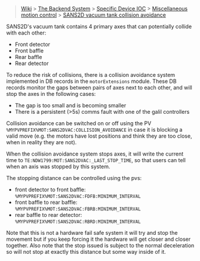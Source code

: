 > [Wiki](Home) > [The Backend System](The-Backend-System) > [Specific Device IOC](Specific-Device-IOC) > [Miscellaneous motion control](Miscellaneous-Motion-Control) > [SANS2D vacuum tank collision avoidance](SANS2D-vacuum-tank-collision-avoidance)

SANS2D's vacuum tank contains 4 primary axes that can potentially collide with each other:
- Front detector
- Front baffle
- Rear baffle
- Rear detector

To reduce the risk of collisions, there is a collision avoidance system implemented in DB records in the `motorExtensions` module. These DB records monitor the gaps between pairs of axes next to each other, and will stop the axes in the following cases:
- The gap is too small and is becoming smaller
- There is a persistent (>5s) comms fault with one of the galil controllers

Collision avoidance can be switched on or off using the PV `%MYPVPREFIX%MOT:SANS2DVAC:COLLISION_AVOIDANCE` in case it is blocking a valid move (e.g. the motors have lost positions and think they are too close, when in reality they are not).

When the collision avoidance system stops axes, it will write the current time to `TE:NDW1799:MOT:SANS2DVAC:_LAST_STOP_TIME`, so that users can tell when an axis was stopped by this system.

The stopping distance can be controlled using the pvs:

- front detector to front baffle: `%MYPVPREFIX%MOT:SANS2DVAC:FDFB:MINIMUM_INTERVAL`
- front baffle to rear baffle: `%MYPVPREFIX%MOT:SANS2DVAC:FBRB:MINIMUM_INTERVAL`
- rear baffle to rear detector: `%MYPVPREFIX%MOT:SANS2DVAC:RBRD:MINIMUM_INTERVAL`

Note that this is not a hardware fail safe system it will try and stop the movement but if you keep forcing it the hardware will get closer and closer together. Also note that the stop issued is subject to the normal deceleration so will not stop at exactly this distance but some way inside of it.
